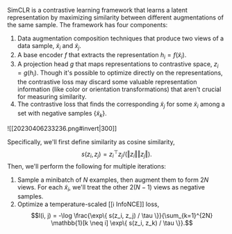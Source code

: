 SimCLR is a contrastive learning framework that learns a latent representation by maximizing similarity between different augmentations of the same sample. The framework has four components:
1. Data augmentation composition techniques that produce two views of a data sample, $\tilde{x}_i$ and $\tilde{x}_j$.
2. A base encoder $f$ that extracts the representation $h_i = f(\tilde{x}_i)$.
3. A projection head $g$ that maps representations to contrastive space, $z_i = g(h_i)$. Though it's possible to optimize directly on the representations, the contrastive loss may discard some valuable representation information (like color or orientation transformations) that aren't crucial for measuring similarity.
4. The contrastive loss that finds the corresponding $\tilde{x}_j$ for some $\tilde{x}_i$ among a set with negative samples $\{ \tilde{x}_k \}$.

![[20230406233236.png#invert|300]]

Specifically, we'll first define similarity as cosine similarity, $$s(z_i, z_j) = z_i^\top z_j / (\Vert z_i \Vert \Vert z_j \Vert).$$ Then, we'll perform the following for multiple iterations:
1. Sample a minibatch of $N$ examples, then augment them to form $2N$ views. For each $\tilde{x}_i$, we'll treat the other $2(N-1)$ views as negative samples.
2. Optimize a temperature-scaled [[ℹ️ InfoNCE]] loss, $$l(i, j) = -\log \frac{\exp\{ s(z_i, z_j) / \tau \}}{\sum_{k=1}^{2N} \mathbb{1}[k \neq i] \exp\{ s(z_i, z_k) / \tau \}}.$$